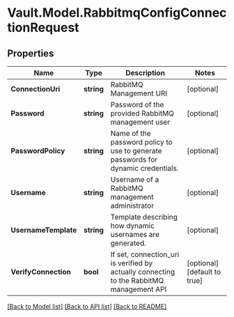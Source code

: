 # Vault.Model.RabbitmqConfigConnectionRequest

## Properties

Name | Type | Description | Notes
------------ | ------------- | ------------- | -------------
**ConnectionUri** | **string** | RabbitMQ Management URI | [optional] 
**Password** | **string** | Password of the provided RabbitMQ management user | [optional] 
**PasswordPolicy** | **string** | Name of the password policy to use to generate passwords for dynamic credentials. | [optional] 
**Username** | **string** | Username of a RabbitMQ management administrator | [optional] 
**UsernameTemplate** | **string** | Template describing how dynamic usernames are generated. | [optional] 
**VerifyConnection** | **bool** | If set, connection_uri is verified by actually connecting to the RabbitMQ management API | [optional] [default to true]

[[Back to Model list]](../README.md#documentation-for-models) [[Back to API list]](../README.md#documentation-for-api-endpoints) [[Back to README]](../README.md)


